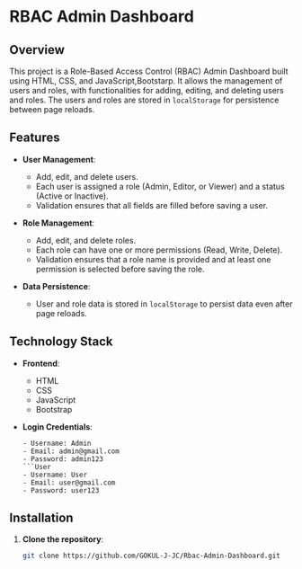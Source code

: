 # RBAC Admin Dashboard

## Overview
This project is a Role-Based Access Control (RBAC) Admin Dashboard built using HTML, CSS, and JavaScript,Bootstarp. It allows the management of users and roles, with functionalities for adding, editing, and deleting users and roles. The users and roles are stored in `localStorage` for persistence between page reloads.

## Features
- **User Management**: 
  - Add, edit, and delete users.
  - Each user is assigned a role (Admin, Editor, or Viewer) and a status (Active or Inactive).
  - Validation ensures that all fields are filled before saving a user.
  
- **Role Management**:
  - Add, edit, and delete roles.
  - Each role can have one or more permissions (Read, Write, Delete).
  - Validation ensures that a role name is provided and at least one permission is selected before saving the role.
  
- **Data Persistence**: 
  - User and role data is stored in `localStorage` to persist data even after page reloads.

## Technology Stack
- **Frontend**: 
  - HTML
  - CSS
  - JavaScript
  - Bootstrap 


 - **Login Credentials**:
   
    ```Admin
    - Username: Admin
    - Email: admin@gmail.com
    - Password: admin123
    ```User 
    - Username: User
    - Email: user@gmail.com
    - Password: user123

## Installation

1. **Clone the repository**:
   ```bash
   git clone https://github.com/GOKUL-J-JC/Rbac-Admin-Dashboard.git
